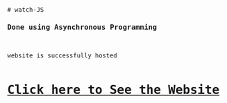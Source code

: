 <pre>
# watch-JS
<h3>Done using Asynchronous Programming</h3>

website is successfully hosted 

<h1><a href="https://jaypatel3382.github.io/watch-JS/" target="_blank">Click here to See the Website</a></h1>
</pre>

